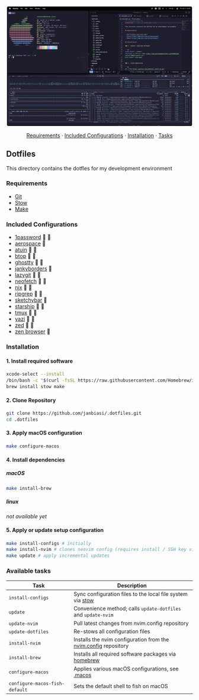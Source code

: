 <p align="center">
    <img width="500" src="./docs/screenshot.png" />
</p>
<p align="center">
    <a href="#requirements">Requirements</a> · <a href="#included-configurations">Included Configurations</a> · <a href="#installation">Installation</a> · <a href="#available-tasks">Tasks</a>
</p>

## Dotfiles

This directory contains the dotfles for my development environment

### Requirements

- [Git](https://git-scm.com/)
- [Stow](https://www.gnu.org/software/stow/)
- [Make](https://www.gnu.org/software/make/)

### Included Configurations

- [1password](https://1password.com) :apple: :penguin:
- [aerospace](https://nikitabobko.github.io/AeroSpace/guide) :apple:
- [atuin](https://atuin.sh/) :apple: :penguin:
- [btop](https://github.com/aristocratos/btop) :apple: :penguin:
- [ghostty](https://ghostty.org/) :apple: :penguin:
- [jankyborders](https://github.com/FelixKratz/JankyBorders) :apple:
- [lazygit](https://github.com/jesseduffield/lazygit) :apple: :penguin:
- [neofetch](https://github.com/dylanaraps/neofetch) :apple: :penguin:
- [nix](https://nixos.org) :apple: :penguin:
- [ripgrep](https://github.com/BurntSushi/ripgrep) :apple: :penguin:
- [sketchybar](https://github.com/FelixKratz/SketchyBar) :apple:
- [starship](https://starship.rs) :apple: :penguin:
- [tmux](https://github.com/tmux/tmux) :apple: :penguin:
- [yazi](https://github.com/sxyazi/yazi) :apple: :penguin:
- [zed](https://zed.dev) :apple: :penguin:
- [zen browser](https://zen-browser.app/) :apple:

### Installation

#### 1. Install required software

```sh
xcode-select --install
/bin/bash -c "$(curl -fsSL https://raw.githubusercontent.com/Homebrew/install/HEAD/install.sh)"
brew install stow make
```

#### 2. Clone Repository

```sh
git clone https://github.com/janbiasi/.dotfiles.git
cd .dotfiles
```

#### 3. Apply macOS configuration

```sh
make configure-macos
```

#### 4. Install dependencies

##### macOS

```sh
make install-brew
```

##### linux

_not available yet_

#### 5. Apply or update setup configuration

```sh
make install-configs # initially
make install-nvim # clones neovim config (requires install / SSH key via 1password)
make update # apply incremental updates
```

### Available tasks

| Task                           | Description                                                                                                |
| ------------------------------ | ---------------------------------------------------------------------------------------------------------- |
| `install-configs`              | Sync configuration files to the local file system via [stow](https://www.gnu.org/software/stow/)           |
| `update`                       | Convenience method; calls `update-dotfiles` and `update-nvim`                                              |
| `update-nvim`                  | Pull latest changes from nvim.config repository                                                            |
| `update-dotfiles`              | Re-stows all configuration files                                                                           |
| `install-nvim`                 | Installs the nvim configuration from the [nvim.config](https://github.com/janbiasi/nvim.config) repository |
| `install-brew`                 | Installs all required software packages via [homebrew](https://brew.sh/)                                   |
| `configure-macos`              | Applies various macOS configurations, see [.macos](./extra/.macos)                                         |
| `configure-macos-fish-default` | Sets the default shell to fish on macOS                                                                    |
